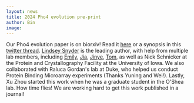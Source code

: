 ```yaml
---
layout: news
title: 2024 Pho4 evolution pre-print
author: Bin
image:
---
```


Our Pho4 evolution paper is on biorxiv! Read it [here](https://www.biorxiv.org/content/10.1101/2024.04.20.590343v1) or a synopsis in this [twitter thread](https://x.com/BinheLab/status/1783310504242393391). [Lindsey Snyder](https://www.binhe-lab.org/members/lindsey-snyder/) is the leading author, with help from multiple lab members, including [Emily](https://www.binhe-lab.org/members/emily-m-obrien/), [Jia](https://www.binhe-lab.org/members/jia-zhao/), [Jinye](https://www.binhe-lab.org/members/jinye-liang/), [Tom](https://www.binhe-lab.org/members/tom-cassier/), as well as Nick Schnicker at the Protein and Crystallography Facility at the University of Iowa. We also collaborated with Raluca Gordan's lab at Duke, who helped us conduct Protein Binding Microarray experiments (Thanks Yuning and Wei!). Lastly, Xu Zhou started this work when he was a graduate student in the O'Shea lab. How time flies! We are working hard to get this work published in a journal!
